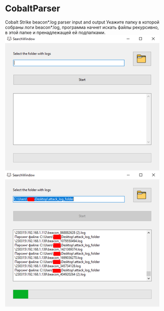# CobaltParser
 Cobalt Strike beacon*.log parser input and output
Укажите папку в которой собраны логи beacon*.log, программа начнет искать файлы рекурсивно, в этой папке и пренадлежащей ей подпапками.
<img src="screenshot.png"><br />
<img src="screenshot2.png"><br />
